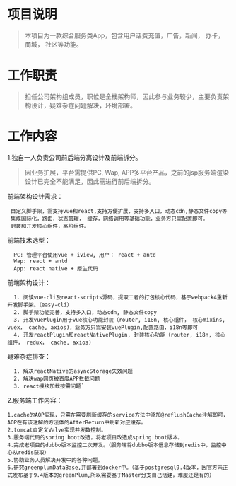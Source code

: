 # 项目说明

> 本项目为一款综合服务类App，包含用户话费充值，广告，新闻， 办卡， 商城， 社区等功能。

# 工作职责

> 担任公司架构组成员，职位是全栈架构师，因此参与业务较少，主要负责架构设计，疑难杂症问题解决，环境部署。

# 工作内容

1.独自一人负责公司前后端分离设计及前端拆分。

  >因业务扩展，平台需提供PC, Wap, APP多平台产品，之前的jsp服务端渲染设计已完全不能满足，因此需进行前后端拆分。
  
  前端架构设计需求：
  
     自定义脚手架，需支持vue和react,支持方便扩展，支持多入口，动态cdn,静态文件copy等
     集成国际化，路由，状态管理， 缓存，网络调用等基础功能，业务方只需配置即可。
     封装和开发核心组件，高阶组件。
  前端技术选型：
  
      PC: 管理平台使用vue + iview, 用户： react + antd
      Wap: react + antd
      App: react native + 原生代码
  前端架构设计：
  
      1. 阅读vue-cli及react-scripts源码，提取二者的打包核心代码，基于webpack4重新开发脚手架。（easy-cli）
      2. 脚手架功能完善，支持多入口，动态cdn, 静态文件copy
      3. 开发vuePlugin用于vue核心功能封装（router, i18n, 核心组件， 核心mixins, vuex， cache, axios)，业务方只需安装vuePlugin,配置路由，i18n等即可
      4. 开发reactPlugin和reactNativePlugin, 封装核心功能（router, i18n, 核心组件， redux， cache, axios)
  疑难杂症排查：
  
      1. 解决reactNative的asyncStorage失效问题
      2. 解决wap网页被百度APP拦截问题
      3. react模块加载按需问题`
      
2.服务端工作内容：

    1.cache的AOP实现，只需在需要刷新缓存的service方法中添加@reflushCache注解即可， AOP在有该注解的方法体的AfterReturn中刷新对应缓存。
    2.tomcat自定义Valve实现并发数控制。
    3.服务端代码的spring boot改造，将老项目改造成spring boot版本。
    4.完成老项目的dubbo版本监控二次开发。（服务端将dubbo版本信息存储到redis中，监控中心从redis获取）
    5.协助业务人员解决开发中的各种问题。
    6.研究greenplumDataBase,并部署到docker中。（基于postgresql9.4版本，因官方未正式发布基于9.4版本的greenPlum,所以需要基于Master分支自己搭建，难度还是有的）
